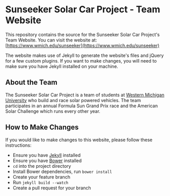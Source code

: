 # Sunseeker Solar Car Project - Team Website
This repository contains the source for the Sunseeker Solar Car Project's Team Website. You can visit the website at: [https://www.wmich.edu/sunseeker](https://www.wmich.edu/sunseeker)

The website makes use of Jekyll to generate the website's files and jQuery for a few custom plugins. If you want to make changes, you will need to make sure you have Jekyll installed on your machine.
## About the Team
The Sunseeker Solar Car Project is a team of students at [Western Michigan University](https://www.wmich.edu/) who build and race solar powered vehicles. The team participates in an annual Formula Sun Grand Prix race and the American Solar Challenge which runs every other year.
## How to Make Changes
If you would like to make changes to this website, please follow these instructions:

- Ensure you have [Jekyll](http://jekyllrb.com) installed
- Ensure you have [Bower](http://bower.io) installed
- `cd` into the project directory
- Install Bower dependencies, run `bower install`
- Create your feature branch
- Run `jekyll build --watch`
- Create a pull request for your branch
